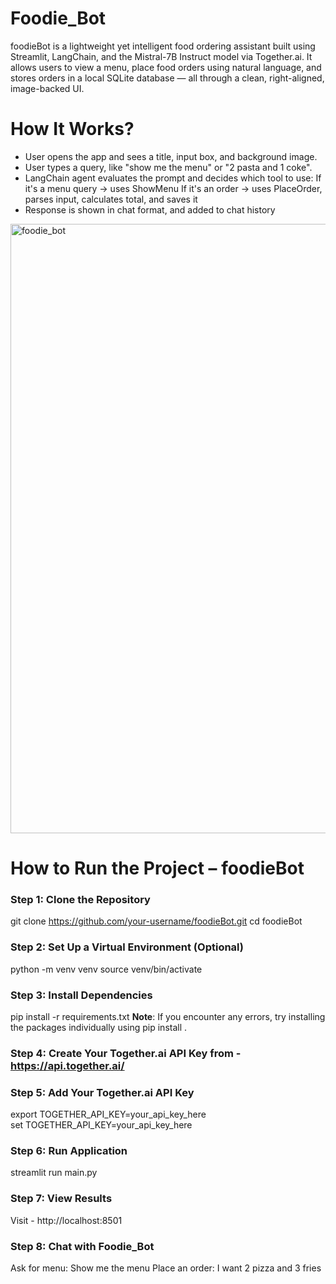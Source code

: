 # Foodie_Bot
foodieBot is a lightweight yet intelligent food ordering assistant built using Streamlit, LangChain, and the Mistral-7B Instruct model via Together.ai. It allows users to view a menu, place food orders using natural language, and stores orders in a local SQLite database — all through a clean, right-aligned, image-backed UI.

# How It Works?
- User opens the app and sees a title, input box, and background image.
- User types a query, like "show me the menu" or "2 pasta and 1 coke".
- LangChain agent evaluates the prompt and decides which tool to use:
  If it's a menu query → uses ShowMenu
  If it's an order → uses PlaceOrder, parses input, calculates total, and saves it
- Response is shown in chat format, and added to chat history


<img width="1787" height="975" alt="foodie_bot" src="https://github.com/user-attachments/assets/bfddfbe4-91af-476d-847e-9f611d231709" />

# How to Run the Project – foodieBot
### Step 1: Clone the Repository
git clone https://github.com/your-username/foodieBot.git
cd foodieBot

### Step 2: Set Up a Virtual Environment (Optional)
python -m venv venv
source venv/bin/activate 
### Step 3: Install Dependencies 
pip install -r requirements.txt
**Note**: If you encounter any errors, try installing the packages individually using pip install <package-name>.

### Step 4: Create Your Together.ai API Key from - https://api.together.ai/

### Step 5: Add Your Together.ai API Key
export TOGETHER_API_KEY=your_api_key_here  
set TOGETHER_API_KEY=your_api_key_here  

### Step 6: Run Application
streamlit run main.py

### Step 7: View Results
Visit -  http://localhost:8501

### Step 8: Chat with Foodie_Bot
Ask for menu:
Show me the menu
Place an order:
I want 2 pizza and 3 fries
